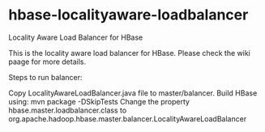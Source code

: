 hbase-localityaware-loadbalancer
================================

Locality Aware Load Balancer for HBase

This is the locality aware load balancer for HBase. Please check the wiki paage for more details.

Steps to run balancer:

Copy LocalityAwareLoadBalancer.java file to master/balancer. 
Build HBase using: mvn package -DSkipTests
Change the property hbase.master.loadbalancer.class to org.apache.hadoop.hbase.master.balancer.LocalityAwareLoadBalancer
